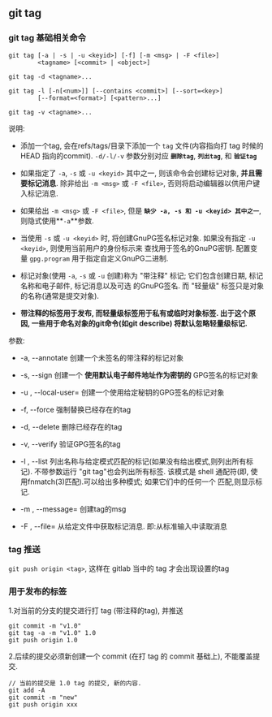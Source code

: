## git tag

### git tag 基础相关命令

```
git tag [-a | -s | -u <keyid>] [-f] [-m <msg> | -F <file>]
        <tagname> [<commit> | <object>]

git tag -d <tagname>...

git tag -l [-n[<num>]] [--contains <commit>] [--sort=<key>]
        [--format=<format>] [<pattern>...]
        
git tag -v <tagname>...
```

说明:
 
- 添加一个tag, 会在refs/tags/目录下添加一个 `tag` 文件(内容指向打 tag 时候的 HEAD 指向的commit).
  `-d/-l/-v` 参数分别对应 **`删除tag`**, **`列出tag`**, 和 **`验证tag`**
    
- 如果指定了 `-a`, `-s` 或 `-u <keyid>` 其中之一, 则该命令会创建标记对象, **并且需要标记消息**. 除非给出 `-m <msg>` 
  或 `-F <file>`, 否则将启动编辑器以供用户键入标记消息.

- 如果给出 `-m <msg>` 或 `-F <file>`, 但是 **`缺少 -a, -s 和 -u <keyid> 其中之一`**, 则隐式使用**`-a`**参数.

- 当使用 `-s` 或 `-u <keyid>` 时, 将创建GnuPG签名标记对象. 如果没有指定 `-u <keyid>`, 则使用当前用户的身份标示来
  查找用于签名的GnuPG密钥. 配置变量 `gpg.program` 用于指定自定义GnuPG二进制.

- 标记对象(使用 `-a`, `-s` 或 `-u` 创建)称为 "带注释" 标记; 它们包含创建日期, 标记名称和电子邮件, 标记消息以及可选
  的GnuPG签名. 而 "轻量级" 标签只是对象的名称(通常是提交对象).

- **带注释的标签用于发布, 而轻量级标签用于私有或临时对象标签. 出于这个原因, 一些用于命名对象的git命令(如git describe)
  将默认忽略轻量级标记.**


参数:

- -a, --annotate 创建一个未签名的带注释的标记对象

- -s, --sign 创建一个 **使用默认电子邮件地址作为密钥的** GPG签名的标记对象

- -u <keyid>, --local-user=<keyid> 创建一个使用给定秘钥的GPG签名的标记对象

- -f, --force 强制替换已经存在的tag

- -d, --delete 删除已经存在的tag

- -v, --verify 验证GPG签名的tag

- -l <pattern>, --list <pattern> 列出名称与给定模式匹配的标记(如果没有给出模式,则列出所有标记). 不带参数运行 
  "git tag"也会列出所有标签. 该模式是 shell 通配符(即, 使用fnmatch(3)匹配).可以给出多种模式; 如果它们中的任何一个
  匹配,则显示标记.

- -m <msg>, --message=<msg> 创建tag的msg

- -F <file>, --file=<file> 从给定文件中获取标记消息. 即:从标准输入中读取消息


### tag 推送

`git push origin <tag>`, 这样在 gitlab 当中的 tag 才会出现设置的tag


### 用于发布的标签

1.对当前的分支的提交进行打 tag (带注释的tag), 并推送

```
git commit -m "v1.0"
git tag -a -m "v1.0" 1.0
git push origin 1.0
```

2.后续的提交必须新创建一个 commit (在打 tag 的 commit 基础上), 不能覆盖提交.

```
// 当前的提交是 1.0 tag 的提交, 新的内容.
git add -A
git commit -m "new"
git push origin xxx
```
